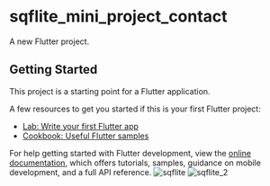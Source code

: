 # sqflite_mini_project_contact

A new Flutter project.

## Getting Started

This project is a starting point for a Flutter application.

A few resources to get you started if this is your first Flutter project:

- [Lab: Write your first Flutter app](https://docs.flutter.dev/get-started/codelab)
- [Cookbook: Useful Flutter samples](https://docs.flutter.dev/cookbook)

For help getting started with Flutter development, view the
[online documentation](https://docs.flutter.dev/), which offers tutorials,
samples, guidance on mobile development, and a full API reference.
![sqflite](https://github.com/user-attachments/assets/5019a785-c332-4321-92e8-b6c658837ce6)
![sqflite_2](https://github.com/user-attachments/assets/b30e7388-ec43-444a-bdbf-6ac3ce285e15)
